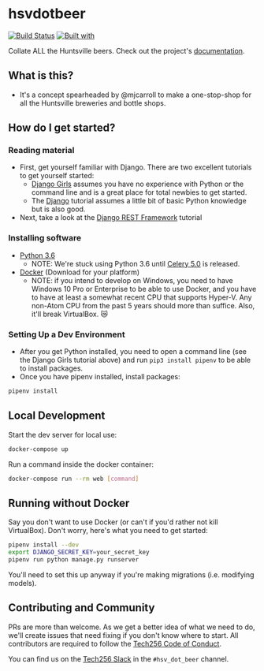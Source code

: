 # hsvdotbeer

[![Build Status](https://travis-ci.org/hsv-dot-beer/hsvdotbeer.svg?branch=master)](https://travis-ci.org/hsv-dot-beer/hsvdotbeer)
[![Built with](https://img.shields.io/badge/Built_with-Cookiecutter_Django_Rest-F7B633.svg)](https://github.com/agconti/cookiecutter-django-rest)

Collate ALL the Huntsville beers. Check out the project's [documentation](http://hsv-dot-beer.github.io/hsvdotbeer/).

## What is this?

- It's a concept spearheaded by @mjcarroll to make a one-stop-shop for all the Huntsville breweries and bottle shops.

## How do I get started?

### Reading material

- First, get yourself familiar with Django. There are two excellent tutorials to get yourself started:
  - [Django Girls](https://tutorial.djangogirls.org/) assumes you have no experience with Python or the command line and is a great place for total newbies to get started.
  - The [Django](https://docs.djangoproject.com/en/2.1/intro/) tutorial assumes a little bit of basic Python knowledge but is also good.
- Next, take a look at the [Django REST Framework](https://www.django-rest-framework.org/tutorial/1-serialization/) tutorial

### Installing software

- [Python 3.6](https://www.python.org/downloads/)
  - NOTE: We're stuck using Python 3.6 until [Celery 5.0](https://github.com/celery/celery/issues/4500) is released.
- [Docker](https://docs.docker.com/docker-for-mac/install/) (Download for your platform)
  - NOTE: if you intend to develop on Windows, you need to have Windows 10 Pro or Enterprise to be able to use Docker, and you have to have at least a somewhat recent CPU that supports Hyper-V. Any non-Atom CPU from the past 5 years should more than suffice. Also, it'll break VirtualBox. 😿

### Setting Up a Dev Environment

- After you get Python installed, you need to open a command line (see the Django Girls tutorial above) and run `pip3 install pipenv` to be able to install packages.
- Once you have pipenv installed, install packages:

```bash
pipenv install
```

## Local Development

Start the dev server for local use:

```bash
docker-compose up
```

Run a command inside the docker container:

```bash
docker-compose run --rm web [command]
```

## Running without Docker

Say you don't want to use Docker (or can't if you'd rather not kill VirtualBox). Don't worry, here's what you need to get started:

```bash
pipenv install --dev
export DJANGO_SECRET_KEY=your_secret_key
pipenv run python manage.py runserver
```

You'll need to set this up anyway if you're making migrations (i.e. modifying models).

## Contributing and Community

PRs are more than welcome.  As we get a better idea of what we need to do, we'll create issues that need fixing if you don't know where to start.  All contributors are required to follow the [Tech256 Code of Conduct](https://github.com/tech256/CoC).

You can find us on the [Tech256 Slack](https://tech256.com) in the `#hsv_dot_beer` channel.
